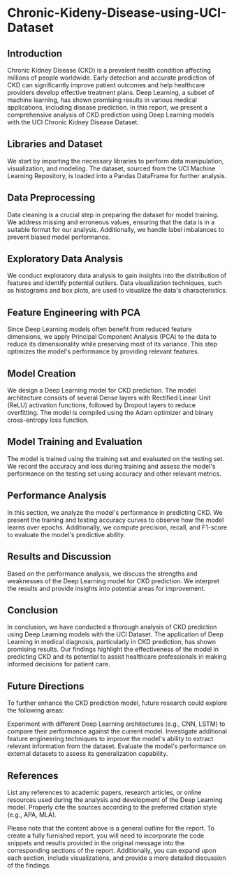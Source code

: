 # Chronic-Kideny-Disease-using-UCI-Dataset
## Introduction
Chronic Kidney Disease (CKD) is a prevalent health condition affecting millions of people worldwide. Early detection and accurate prediction of CKD can significantly improve patient outcomes and help healthcare providers develop effective treatment plans. Deep Learning, a subset of machine learning, has shown promising results in various medical applications, including disease prediction. In this report, we present a comprehensive analysis of CKD prediction using Deep Learning models with the UCI Chronic Kidney Disease Dataset.

## Libraries and Dataset
We start by importing the necessary libraries to perform data manipulation, visualization, and modeling. The dataset, sourced from the UCI Machine Learning Repository, is loaded into a Pandas DataFrame for further analysis.

## Data Preprocessing
Data cleaning is a crucial step in preparing the dataset for model training. We address missing and erroneous values, ensuring that the data is in a suitable format for our analysis. Additionally, we handle label imbalances to prevent biased model performance.

## Exploratory Data Analysis
We conduct exploratory data analysis to gain insights into the distribution of features and identify potential outliers. Data visualization techniques, such as histograms and box plots, are used to visualize the data's characteristics.

## Feature Engineering with PCA
Since Deep Learning models often benefit from reduced feature dimensions, we apply Principal Component Analysis (PCA) to the data to reduce its dimensionality while preserving most of its variance. This step optimizes the model's performance by providing relevant features.

## Model Creation
We design a Deep Learning model for CKD prediction. The model architecture consists of several Dense layers with Rectified Linear Unit (ReLU) activation functions, followed by Dropout layers to reduce overfitting. The model is compiled using the Adam optimizer and binary cross-entropy loss function.

## Model Training and Evaluation
The model is trained using the training set and evaluated on the testing set. We record the accuracy and loss during training and assess the model's performance on the testing set using accuracy and other relevant metrics.

## Performance Analysis
In this section, we analyze the model's performance in predicting CKD. We present the training and testing accuracy curves to observe how the model learns over epochs. Additionally, we compute precision, recall, and F1-score to evaluate the model's predictive ability.

## Results and Discussion
Based on the performance analysis, we discuss the strengths and weaknesses of the Deep Learning model for CKD prediction. We interpret the results and provide insights into potential areas for improvement.

## Conclusion
In conclusion, we have conducted a thorough analysis of CKD prediction using Deep Learning models with the UCI Dataset. The application of Deep Learning in medical diagnosis, particularly in CKD prediction, has shown promising results. Our findings highlight the effectiveness of the model in predicting CKD and its potential to assist healthcare professionals in making informed decisions for patient care.

## Future Directions
To further enhance the CKD prediction model, future research could explore the following areas:

Experiment with different Deep Learning architectures (e.g., CNN, LSTM) to compare their performance against the current model.
Investigate additional feature engineering techniques to improve the model's ability to extract relevant information from the dataset.
Evaluate the model's performance on external datasets to assess its generalization capability.

## References
List any references to academic papers, research articles, or online resources used during the analysis and development of the Deep Learning model. Properly cite the sources according to the preferred citation style (e.g., APA, MLA).

Please note that the content above is a general outline for the report. To create a fully furnished report, you will need to incorporate the code snippets and results provided in the original message into the corresponding sections of the report. Additionally, you can expand upon each section, include visualizations, and provide a more detailed discussion of the findings.
